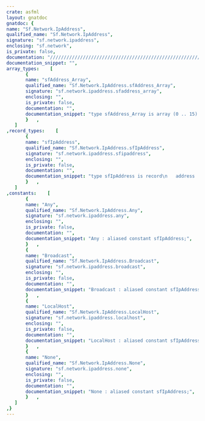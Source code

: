 ```yaml
---
crate: asfml
layout: gnatdoc
gnatdoc: {
name: "Sf.Network.IpAddress",
qualified_name: "Sf.Network.IpAddress",
signature: "sf.network.ipaddress",
enclosing: "sf.network",
is_private: false,
documentation: "//////////////////////////////////////////////////////////\n//////////////////////////////////////////////////////////\n//////////////////////////////////////////////////////////",
documentation_snippet: "",
array_types:    [
       {
       name: "sfAddress_Array",
       qualified_name: "Sf.Network.IpAddress.sfAddress_Array",
       signature: "sf.network.ipaddress.sfaddress_array",
       enclosing: "",
       is_private: false,
       documentation: "",
       documentation_snippet: "type sfAddress_Array is array (0 .. 15) of aliased sfInt8;",
       }   ,
   ]
,record_types:    [
       {
       name: "sfIpAddress",
       qualified_name: "Sf.Network.IpAddress.sfIpAddress",
       signature: "sf.network.ipaddress.sfipaddress",
       enclosing: "",
       is_private: false,
       documentation: "",
       documentation_snippet: "type sfIpAddress is record\n   address : sfAddress_Array;\nend record;",
       }   ,
   ]
,constants:    [
       {
       name: "Any",
       qualified_name: "Sf.Network.IpAddress.Any",
       signature: "sf.network.ipaddress.any",
       enclosing: "",
       is_private: false,
       documentation: "",
       documentation_snippet: "Any : aliased constant sfIpAddress;",
       }   ,
       {
       name: "Broadcast",
       qualified_name: "Sf.Network.IpAddress.Broadcast",
       signature: "sf.network.ipaddress.broadcast",
       enclosing: "",
       is_private: false,
       documentation: "",
       documentation_snippet: "Broadcast : aliased constant sfIpAddress;",
       }   ,
       {
       name: "LocalHost",
       qualified_name: "Sf.Network.IpAddress.LocalHost",
       signature: "sf.network.ipaddress.localhost",
       enclosing: "",
       is_private: false,
       documentation: "",
       documentation_snippet: "LocalHost : aliased constant sfIpAddress;",
       }   ,
       {
       name: "None",
       qualified_name: "Sf.Network.IpAddress.None",
       signature: "sf.network.ipaddress.none",
       enclosing: "",
       is_private: false,
       documentation: "",
       documentation_snippet: "None : aliased constant sfIpAddress;",
       }   ,
   ]
,}
---
```

